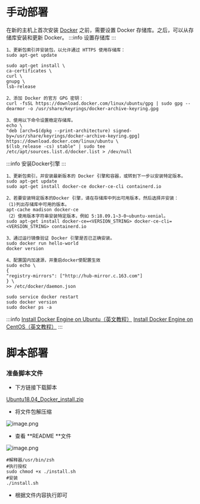 # 手动部署
在新的主机上首次安装 [Docker](https://so.csdn.net/so/search?q=Docker&spm=1001.2101.3001.7020) 之前，需要设置 Docker 存储库。之后，可以从存储库安装和更新 Docker。
:::info
设置存储库
:::
```shell
1、更新包索引并安装包，以允许通过 HTTPS 使用存储库：
sudo apt-get update
 
sudo apt-get install \
ca-certificates \
curl \
gnupg \
lsb-release
 
2、添加 Docker 的官方 GPG 密钥：
curl -fsSL https://download.docker.com/linux/ubuntu/gpg | sudo gpg --dearmor -o /usr/share/keyrings/docker-archive-keyring.gpg

3、使用以下命令设置稳定存储库。
echo \
"deb [arch=$(dpkg --print-architecture) signed-by=/usr/share/keyrings/docker-archive-keyring.gpg] https://download.docker.com/linux/ubuntu \
$(lsb_release -cs) stable" | sudo tee /etc/apt/sources.list.d/docker.list > /dev/null
```
:::info
安装Docker引擎
:::
```shell
1、更新包索引，并安装最新版本的 Docker 引擎和容器，或转到下一步以安装特定版本。
sudo apt-get update
sudo apt-get install docker-ce docker-ce-cli containerd.io

2、若要安装特定版本的Docker 引擎，请在存储库中列出可用版本，然后选择并安装：
（1)列出存储库中可用的版本。
apt-cache madison docker-ce
（2）使用版本字符串安装特定版本，例如 5:18.09.1~3-0~ubuntu-xenial。
sudo apt-get install docker-ce=<VERSION_STRING> docker-ce-cli=<VERSION_STRING> containerd.io

3、通过运行镜像验证 Docker 引擎是否已正确安装。
sudo docker run hello-world
docker version

4、配置国内加速源，并重启docker使配置生效
sudo echo \
{
"registry-mirrors": ["http://hub-mirror.c.163.com"]
} \
>> /etc/docker/daemon.json

sudo service docker restart
sudo docker version
sudo docker ps -a
```
:::info
[Install Docker Engine on Ubuntu（英文教程）](https://docs.docker.com/engine/install/ubuntu/)
[Install Docker Engine on CentOS（英文教程）](https://docs.docker.com/engine/install/centos/)
:::
# 脚本部署
### 准备脚本文件

- 下方链接下载脚本

[Ubuntu18.04_Docker_install.zip](https://www.yuque.com/attachments/yuque/0/2022/zip/32635561/1663553926423-ec5d7ae9-b76c-4766-ae77-883a37b2b909.zip)

- 将文件包解压缩

![image.png](https://cdn.nlark.com/yuque/0/2022/png/32635561/1662099431617-d6f659e0-fb0f-40ad-af7d-dfd2573da4a9.png)

- 查看 **README **文件

![image.png](https://cdn.nlark.com/yuque/0/2022/png/32635561/1662099791447-0e0b4021-6530-42b4-b3c6-669155b11c2b.png)
```shell
#解释器/usr/bin/zsh
#执行授权
sudo chmod +x ./install.sh
#安装
./install.sh
```

- 根据文件内容执行即可

